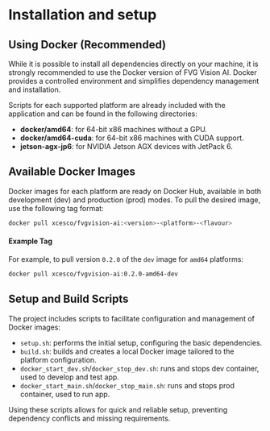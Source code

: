 # Installation and setup

## Using Docker (Recommended)

While it is possible to install all dependencies directly on your machine, it is strongly recommended to use the Docker
version of FVG Vision AI. Docker provides a controlled environment and simplifies dependency management and
installation.

Scripts for each supported platform are already included with the application and can be found in the following
directories:

- **docker/amd64**: for 64-bit x86 machines without a GPU.
- **docker/amd64-cuda**: for 64-bit x86 machines with CUDA support.
- **jetson-agx-jp6**: for NVIDIA Jetson AGX devices with JetPack 6.

## Available Docker Images

Docker images for each platform are ready on Docker Hub, available in both development (dev) and production (prod)
modes. To pull the desired image, use the following tag format:

```bash
docker pull xcesco/fvgvision-ai:<version>-<platform>-<flavour>
```

#### Example Tag

For example, to pull version `0.2.0` of the `dev` image for `amd64` platforms:

```bash
docker pull xcesco/fvgvision-ai:0.2.0-amd64-dev
```

## Setup and Build Scripts

The project includes scripts to facilitate configuration and management of Docker images:

- `setup.sh`: performs the initial setup, configuring the basic dependencies.
- `build.sh`: builds and creates a local Docker image tailored to the platform configuration.
- `docker_start_dev.sh`/`docker_stop_dev.sh`: runs and stops dev container, used to develop and test app.
- `docker_start_main.sh`/`docker_stop_main.sh`: runs and stops prod container, used to run app.

Using these scripts allows for quick and reliable setup, preventing dependency conflicts and missing requirements.